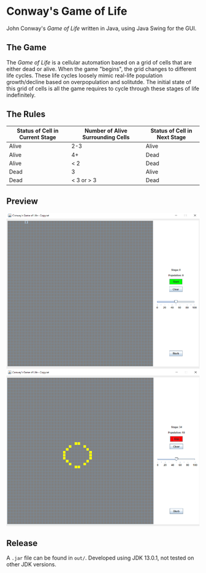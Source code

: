 # Conway's Game of Life
John Conway's *Game of Life* written in Java, using Java Swing for the GUI.

## The Game
The *Game of Life* is a cellular automation based on a grid of cells that are either dead or alive. When the game "begins", the grid changes to different life cycles. These life cycles loosely mimic real-life population growth/decline based on overpopulation and solitutde. The initial state of this grid of cells is all the game requires to cycle through these stages of life indefinitely. 

## The Rules

|**Status of Cell in Current Stage**|**Number of Alive Surrounding Cells**|**Status of Cell in Next Stage**|
|---|---|---|
|Alive|2-3|Alive|
|Alive|4+|Dead|
|Alive|< 2|Dead|
|Dead|3|Alive|
|Dead|< 3 or > 3|Dead|

## Preview
<img src="images/start.PNG" alt="start screen"  width=750)/>
<img src="images/running.PNG" alt="running screen" width=750)/>

## Release
A `.jar` file can be found in `out/`.
Developed using JDK 13.0.1, not tested on other JDK versions.


